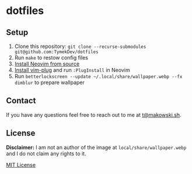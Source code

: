 # dotfiles


## Setup
1. Clone this repository: `git clone --recurse-submodules git@github.com:TymekDev/dotfiles`
1. Run `make` to restow config files
1. [Install Neovim from source]
1. [Install vim-plug] and run `:PlugInstall` in Neovim
1. Run `betterlockscreen --update ~/.local/share/wallpaper.webp --fx dimblur` to prepare wallpaper


## Contact
If you have any questions feel free to reach out to me at t@makowski.sh.


## License
**Disclaimer:** I am not an author of the image at `local/share/wallpaper.webp` and I do not claim any rights to it.

[MIT License](LICENSE.md)


<!-- Links -->
[Install Neovim from source]: https://github.com/neovim/neovim/wiki/Building-Neovim
[Install vim-plug]: https://github.com/junegunn/vim-plug
